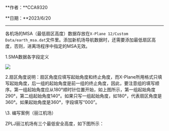 **作者：**CCA9320

**日期：**2023/6/20

---

各机场的MSA（最低扇区高度）数据存放在`X-Plane 12/Custom Data/earth_msa.dat`文件里。添加新机场导航数据时，还需要添加最低扇区高度，否则，进离场程序中指定的MSA无效。

1.SMA数据各字段定义

![](https://picsi.sunbangyan.cn/2023/07/01/qgx3fd.png)

2.扇区角度说明：扇区角度应填写起始角度和终止角度，而X-Plane所用格式只填写起始角度，后一组的起始角度是前一组的终止角度，因此，要注意组的填写顺序。第一组起始角度应从180°顺时针位置开始，如上图所示，第一组起始角度290°，第二组起始角度140°。如果只写一组起始角度，如180°，代表扇区角度是360°。如果起始角度是360°，字段填写“000”。

\3. 编写案例（丽江机场）

ZPLJ丽江机场有三个最低安全高度，如下图所示：



